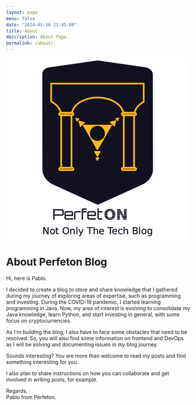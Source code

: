 ```yaml
---
layout: page
menu: false
date: "2024-01-30 21:45:00"
title: About
description: About Page.
permalink: /about/
---
```


<div class="about-img"><img  src="/assets/img/perfeton_logo_full_dark_text_500.png" alt="Perfeton" width="500"></div>

# About Perfeton Blog

Hi, here is Pablo.

I decided to create a blog to store and share knowledge that I gathered during my journey of exploring areas of expertise, such as programming and investing. During the COVID-19 pandemic, I started learning programming in Java. Now, my area of interest is evolving to consolidate my Java knowledge, learn Python, and start investing in general, with some focus on cryptocurrencies.

As I'm building the blog, I also have to face some obstacles that need to be resolved. So, you will also find some information on frontend and DevOps as I will be solving and documenting issues in my blog journey.

Sounds interesting? You are more than welcome to read my posts and find something interesting for you.

I also plan to share instructions on how you can collaborate and get involved in writing posts, for example.

Regards,\
Pablo from Perfeton.
